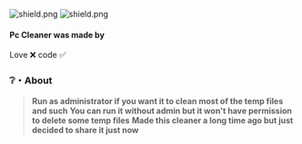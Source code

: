 <img src="https://img.shields.io/github/watchers/Rdimo/Hazard-Token-Grabber?color=007bdb&label=Watchers" alt="shield.png"></a>
<img src="https://img.shields.io/github/stars/Rdimo/Hazard-Token-Grabber?color=007bdb&label=Stars" alt="shield.png"></a>

#### Pc Cleaner was made by
Love ❌
code ✅

### ❔・About
> **Run as administrator if you want it to clean most of the temp files and such**
> **You can run it without admin but it won't have permission to delete some temp files**
> **Made this cleaner a long time ago but just decided to share it just now**